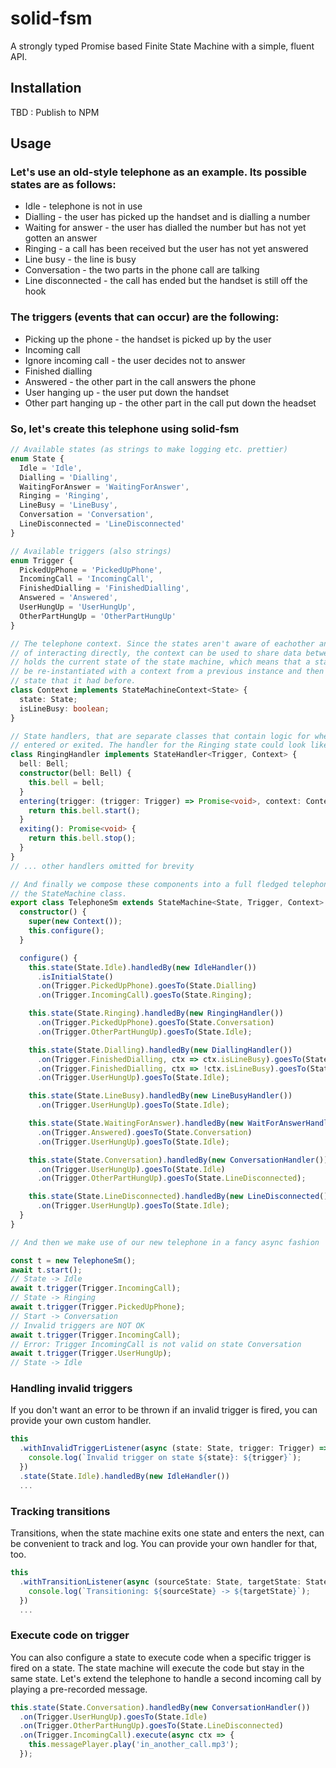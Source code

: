 # solid-fsm
A strongly typed Promise based Finite State Machine with a simple, fluent API.

## Installation

TBD : Publish to NPM

## Usage

### Let's use an old-style telephone as an example. Its possible states are as follows:
* Idle - telephone is not in use
* Dialling - the user has picked up the handset and is dialling a number
* Waiting for answer - the user has dialled the number but has not yet gotten an answer
* Ringing - a call has been received but the user has not yet answered
* Line busy - the line is busy
* Conversation - the two parts in the phone call are talking
* Line disconnected - the call has ended but the handset is still off the hook

### The triggers (events that can occur) are the following:
* Picking up the phone - the handset is picked up by the user
* Incoming call
* Ignore incoming call - the user decides not to answer
* Finished dialling
* Answered - the other part in the call answers the phone
* User hanging up - the user put down the handset
* Other part hanging up - the other part in the call put down the headset

### So, let's create this telephone using solid-fsm
```ts
// Available states (as strings to make logging etc. prettier)
enum State {
  Idle = 'Idle',
  Dialling = 'Dialling',
  WaitingForAnswer = 'WaitingForAnswer',
  Ringing = 'Ringing',
  LineBusy = 'LineBusy',
  Conversation = 'Conversation',
  LineDisconnected = 'LineDisconnected'
}

// Available triggers (also strings)
enum Trigger {
  PickedUpPhone = 'PickedUpPhone',
  IncomingCall = 'IncomingCall',
  FinishedDialling = 'FinishedDialling',
  Answered = 'Answered',
  UserHungUp = 'UserHungUp',
  OtherPartHungUp = 'OtherPartHungUp'
}

// The telephone context. Since the states aren't aware of eachother and have no means
// of interacting directly, the context can be used to share data between them. It also
// holds the current state of the state machine, which means that a state machine can
// be re-instantiated with a context from a previous instance and then continue in the
// state that it had before.
class Context implements StateMachineContext<State> {
  state: State;
  isLineBusy: boolean;
}

// State handlers, that are separate classes that contain logic for when a state is
// entered or exited. The handler for the Ringing state could look like this.
class RingingHandler implements StateHandler<Trigger, Context> {
  bell: Bell;
  constructor(bell: Bell) {
    this.bell = bell;
  }
  entering(trigger: (trigger: Trigger) => Promise<void>, context: Context): Promise<void> {
    return this.bell.start();
  }
  exiting(): Promise<void> {
    return this.bell.stop();
  }
}
// ... other handlers omitted for brevity

// And finally we compose these components into a full fledged telephone FSM by subclassing
// the StateMachine class.
export class TelephoneSm extends StateMachine<State, Trigger, Context> {
  constructor() {
    super(new Context());
    this.configure();
  }

  configure() {
    this.state(State.Idle).handledBy(new IdleHandler())
      .isInitialState()
      .on(Trigger.PickedUpPhone).goesTo(State.Dialling)
      .on(Trigger.IncomingCall).goesTo(State.Ringing);

    this.state(State.Ringing).handledBy(new RingingHandler())
      .on(Trigger.PickedUpPhone).goesTo(State.Conversation)
      .on(Trigger.OtherPartHungUp).goesTo(State.Idle);

    this.state(State.Dialling).handledBy(new DiallingHandler())
      .on(Trigger.FinishedDialling, ctx => ctx.isLineBusy).goesTo(State.LineBusy)
      .on(Trigger.FinishedDialling, ctx => !ctx.isLineBusy).goesTo(State.WaitingForAnswer)
      .on(Trigger.UserHungUp).goesTo(State.Idle);

    this.state(State.LineBusy).handledBy(new LineBusyHandler())
      .on(Trigger.UserHungUp).goesTo(State.Idle);

    this.state(State.WaitingForAnswer).handledBy(new WaitForAnswerHandler())
      .on(Trigger.Answered).goesTo(State.Conversation)
      .on(Trigger.UserHungUp).goesTo(State.Idle);

    this.state(State.Conversation).handledBy(new ConversationHandler())
      .on(Trigger.UserHungUp).goesTo(State.Idle)
      .on(Trigger.OtherPartHungUp).goesTo(State.LineDisconnected);

    this.state(State.LineDisconnected).handledBy(new LineDisconnected())
      .on(Trigger.UserHungUp).goesTo(State.Idle);
  }
}

// And then we make use of our new telephone in a fancy async fashion

const t = new TelephoneSm();
await t.start();
// State -> Idle
await t.trigger(Trigger.IncomingCall);
// State -> Ringing
await t.trigger(Trigger.PickedUpPhone);
// Start -> Conversation
// Invalid triggers are NOT OK
await t.trigger(Trigger.IncomingCall);
// Error: Trigger IncomingCall is not valid on state Conversation
await t.trigger(Trigger.UserHungUp);
// State -> Idle
```

### Handling invalid triggers
If you don't want an error to be thrown if an invalid trigger is fired, you can provide your own custom handler.

```ts
this
  .withInvalidTriggerListener(async (state: State, trigger: Trigger) => {
    console.log(`Invalid trigger on state ${state}: ${trigger}`);
  })
  .state(State.Idle).handledBy(new IdleHandler())
  ...

```

### Tracking transitions
Transitions, when the state machine exits one state and enters the next, can be convenient to track and log. You can provide your own handler for that, too.
```ts
this
  .withTransitionListener(async (sourceState: State, targetState: State) => {
    console.log(`Transitioning: ${sourceState} -> ${targetState}`);
  })
  ...

```

### Execute code on trigger
You can also configure a state to execute code when a specific trigger is fired on a state. The state machine will execute the code but stay in the same state. Let's extend the telephone to handle a second incoming call by playing
a pre-recorded message.
```ts
this.state(State.Conversation).handledBy(new ConversationHandler())
  .on(Trigger.UserHungUp).goesTo(State.Idle)
  .on(Trigger.OtherPartHungUp).goesTo(State.LineDisconnected)
  .on(Trigger.IncomingCall).execute(async ctx => {
    this.messagePlayer.play('in_another_call.mp3');
  });
```